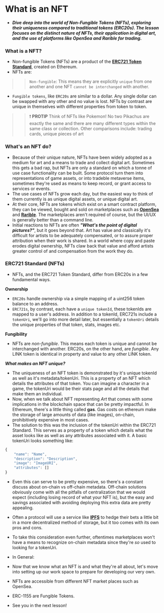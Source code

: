 # What is an NFT
- ***Dive deep into the world of Non-Fungible Tokens (NFTs), exploring their uniqueness compared to traditional tokens (ERC20s). The lesson focuses on the distinct nature of NFTs, their application in digital art, and the use of platforms like OpenSea and Rarible for trading.***

### What is a NFT?
- Non-fungible Tokens (NFTs) are a product of the **[ERC721 Token Standard](https://eips.ethereum.org/EIPS/eip-721)**, created on Ethereum.
- NFTs are:

>> `Non-fungible`: This means they are explicitly `unique` from one another and one NFT `cannot be interchanged` with another.

- `Fungible tokens`, like `ERC20s` are similar to a dollar. Any single dollar can be swapped with any other and no value is lost. NFTs by contrast are unique in themselves with different properties from token to token.

>> ❗ **PROTIP** Think of NFTs like Pokemon! No two Pikachus are exactly the same and there are many different types within the same class or collection. Other comparisons include: trading cards, unique pieces of art

### What's an NFT do?
- Because of their unique nature, NFTs have been widely adopted as a medium for art and a means to trade and collect digital art. Sometimes this gets a bad rap, but NFTs are only a standard on which a tonne of use case functionality can be built. Some protocol turn them into representations of game assets, or into tradeble metaverse items, sometimes they're used as means to keep record, or grant access to services or events.
- The use cases of NFTs grow each day, but the easiest way to think of them currently is as unique digital assets, or unique digital art.
- At their core, NFTs are tokens which exist on a smart contract platform, they can be viewed, bought and sold on marketplaces such as **[OpenSea](https://opensea.io/)** and **[Rarible](https://rarible.com/)**. The marketplaces aren't required of course, but the UI/UX is generally better than a command line.
- Initial reactions to NFTs are often _**"What's the point of digital pictures?"**_, but it goes beyond that. Art has value and classically it's difficult for artists to be adequately compensated, or to assure proper attribution when their work is shared. In a world where copy and paste erodes digital ownership, NFTs claw back that value and afford artists greater control of and compensation from the work they do.

### ERC721 Standard (NFTs)
- NFTs, and the ERC721 Token Standard, differ from ERC20s in a few fundamental ways.

**Ownership**
- `ERC20s` handle ownership via a simple mapping of a uint256 token balance to an address.
- `ERC721s`, by contrast, each have a `unique tokenId`, these tokenIds are mapped to a user's address. In addition to a tokenId, ERC721s include a `tokenUri`, we'll go into more detail later, but essentially a `tokenUri` details the unique properties of that token, stats, images etc.

**Fungibility**
- NFTs are _non-fungible_. This means each token is unique and cannot be interchanged with another. ERC20s, on the other hand, are _fungible_. Any LINK token is identical in property and value to any other LINK token.

_**What makes an NFT unique?**_
- The uniqueness of an NFT token is demonstrated by it's unique tokenId as well as it's metadata/tokenUri. This is a property of an NFT which details the attributes of that token. You can imagine a character in a game, the tokenUri would be their stats page and all the details that make them an individual.
- Now, when we talk about NFT representing _Art_ that comes with some implications in the blockchain space that can be pretty impactful. In Ethereum, there's a little thing called **gas**. Gas costs on ethereum make the storage of large amounts of data (like images), on-chain, prohibitively expensive in most cases.
- The solution to this was the inclusion of the tokenUri within the ERC721 Standard. This serves as a property of a token which details what the asset looks like as well as any attributes associated with it. A basic tokenUri looks something like:

```js
{
    "name": "Name",
    "description": "Description",
    "image": "ImageURI",
    "attributes": []
}
```

- Even this can serve to be pretty expensive, so there's a constant discuss about on-chain vs off-chain metadata. Off-chain solutions obviously come with all the pitfalls of centralization that we would expect (including losing record of what your NFT is), but the easy and savings associated with avoiding deploying this extra data are pretty appealing.
- Often a protocol will use a service like **[IPFS](https://ipfs.tech/)** to hedge their bets a little bit in a more decentralized method of storage, but it too comes with its own pros and cons.
- To take this consideration even further, oftentimes marketplaces won't have a means to recognize on-chain metadata since they're _so_ used to looking for a tokenUri.
- In General:

- Now that we know what an NFT is and what they're all about, let's move into setting up our work space to prepare for developing our very own.
- NFTs are accessible from different NFT market places such as OpenSea.
- ERC-1155 are Fungible Tokens.

- See you in the next lesson!
